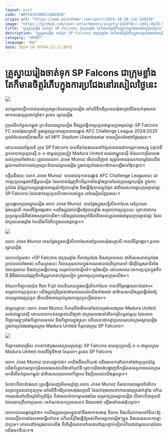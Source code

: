 ```yaml
---
layout: post
code: "ART2410300411QAO9IB"
origin_url: "https://www.postkhmer.com/sport/2024-10-30-116-260556"
image: "https://github.com/user-attachments/assets/1d2df8cc-2d41-4629-9d6b-b345ce9fa750"
title: "គ្រូស្វាយរៀង​ ចាត់ទុក SP Falcons ជាក្រុម​ខ្លាំង តែ​ក៏​មាន​ចិត្ត​រំភើប​ក្នុង​ការ​ប្រជែង​នៅ​រសៀល​ថ្ងៃ​នេះ"
description: "​​គ្រូស្វាយរៀង​ ចាត់ទុក SP Falcons ជាក្រុម​ខ្លាំង តែ​ក៏​មាន​ចិត្ត​រំភើប​ក្នុង​ការ​ប្រជែង​នៅ​រសៀល​ថ្ងៃ​នេះ​"
category: "SPORT"
language: "km"
date: 2024-10-30T04:15:21.897Z
---
```


# គ្រូស្វាយរៀង​ ចាត់ទុក SP Falcons ជាក្រុម​ខ្លាំង តែ​ក៏​មាន​ចិត្ត​រំភើប​ក្នុង​ការ​ប្រជែង​នៅ​រសៀល​ថ្ងៃ​នេះ

![](https://github.com/user-attachments/assets/c438058f-0f26-49ff-ae48-dc60b8b673da)

សកម្មភាព​ហ្វឹក​ហាត់​របស់​​ក្រុម​ព្រះ​ខ័ន​រាជស្វាយ​រៀង នៅ​លើ​​ទឹក​​​ដី​ប្រទេស​​ម៉ុងហ្គោលី ​ដែល​កំពុង​មានអាកាសធាតុ​ត្រជាក់​ខ្លាំង។ រូប​​ថត ស្វាយរៀង

ក្រុម​លីគកំពូលកម្ពុជា ព្រះខ័នរាជស្វាយរៀង នឹង​ត្រូវ​ធ្វើ​ការ​ប្រកួត​ជាមួយ​ក្រុម​ម្ចាស់​ផ្ទះ SP Falcons FC របស់​ម៉ុងហ្គោលី ក្នុង​វគ្គជម្រុះ​តាមពូលពាន​រង្វាន់ AFC Challenge League 2024/2025 ប្រចាំតំបន់​អាស៊ីខាង​កើត នៅ MFF Stadium Ulaanbaatar នា​រសៀលម៉ោង​២​ថ្ងៃពុធ​នេះ។

ដោយ​ឈរ​នៅពូល​E ក្រុម​ SP Falcons បាន​នឹង​កំពុង​ឈរ​នៅកំពូល​តារាង​ជា​បណ្តោះ​អាសន្ន បន្ទាប់​ពី​ពួកគេ​បាន​ប្រកួតស្មើ ០-០ ជាមួយ​ក្រុមភ្ញៀវ Madura United របស់​ឥណ្ឌូនេស៊ី ចំណែក​កម្រិត​លេង​របស់​ក្រុមទាំង២​នេះ ត្រូវបាន​លោក Jose Munoz មើល​ឃើញ​ថា សុទ្ធតែ​មានគុណ​ភាពល្អ​ ដែល​នឹង​ផ្តល់ការ​លំបាក​ដល់​ក្រុមព្រះខ័នរាជស្វាយររៀង ក្នុងការ​ប្រជែង​យកឱកាស​ឡើង​ទៅ​ជុំ​បន្ទាប់។

ទន្ទឹម​នឹងនេះ លោក Jose Munoz  បានចាត់ទុក​ពានរង្វាន់ AFC Challenge League​នេះ ជាការ​ប្រកួត​អន្តរជាតិ​ថ្មី​មួយ​ទៀត ដែល​បានជំរុញ​ទឹក​ចិត្តកាន់តែ​ខ្លាំង​ក្លា​ទៅដល់​​ក្រុមស្វាយរៀង ក្នុងការ​ប្រជែង ប៉ុន្តែ​ពួក​គេ​ត្រូវ​​ផ្តោត​អារម្មណ៍​ឱ្យ​បាន​ខ្លាំង និង​ធ្វើ​ឱ្យ​បាន​ល្អបំផុត ជាពិសេស​ការ​ជួប​ក្រុមម្ចាស់​ផ្ទះ​ SP Falcons ដែលជាការ​ប្រកួត​បើក​ឆាក​របស់​ខ្លួន នៅ​រសៀល​ថ្ងៃពុធនេះ។

គ្រូ​បង្គោល​ក្រុមស្វាយរៀង លោក Jose Munoz  បាន​ថ្លែង​ក្នុងសន្និសីទ​កាសែត នៅប្រទេស​ម៉ុងហ្គោលី កាលពី​ថ្ងៃអងា្គរ​ថា៖​ «​យើង​ត្រូវ​ចាប់​ផ្តើម​ឱ្យ​បាន​ខ្លាំង សម្រាប់​ការ​ប្រកួត​​នេះ ព្រោះ​វា​ជា​ការ​ប្រកួត​មួយ​ដ៏តឹងតែង​សម្រាប់​យើង។ យើង​ត្រូវលេង​ក្រៅ​ដី​​ ជាពិសេស​ត្រូវ​លេង​ជាមួយក្រុម​ម្ចាស់​ផ្ទះ ដែលជា​ក្រុមលេ​ងខ្លាំង​ តែ​យើង​ក៏​រំភើប​ក្នុងលេង​ដូចគ្នា»។

![](https://github.com/user-attachments/assets/a3ad4f23-967f-4e26-a832-8589c42694de)

លោក Jose Munoz ពេល​ថ្លែង​ក្នុង​សន្និសីទ​កាសែត​នៅ​ប្រទេស​ម៉ុងហ្គោលី កាល​ពី​ថ្ងៃ​អង្គារ។ រូបថត ស្វាយរៀង

លោក​បន្ថែម​ថា៖ «SP Falcons ​ជា​ក្រុមខ្លាំង គឺ​គាត់ប្រជែង និងរត់​​គ្រប់​ពេល ជាពិសេស​​គាត់ប្រជែងគ្រប់​បាល់​ទាំង​អស់ ហើយ​ក្រុមនេះ ក៏​មាន​គុណ​ភាព​ក្នុងការ​លេងបាល់ពីក្រោម​ទៅ ដើម្បី​ស្វែង​រក​ទីតាំង​ដែល​ទូលាយ​ និងជា​ក្រុម​​ធ្វើ​បាន​ល្អ សម្រាប់បាល់​រៀបចំ។ ម្យ៉ាង​ទៀត ដោយសារនេះជា​ការប្រកួត​ក្នុងទឹក​ដី​ អ៊ីចឹង​​វាបានជំរុញ​ទឹក​ចិត្តពួក​​គាត់​បន្ថែម​ទៀត ក្នុងការ​ប្រកួតជាមួយ​ក្រុម​យើង»។

ចំណែក​កីឡាករជប៉ុន Ryo Fujii បាន​និយាយ​ក្នុងសន្និសីទកាសែត កាលពី​ថ្ងៃអង្គារ​នោះ​ដែរ​ថា៖​ «​សម្រាប់​ការ​ប្រកួតនេះ យើង​ត្រូវ​ប្រើ​ប្រាស់​ថាម​ពល​របស់​យើង​ទាំង​អស់ ជាពិសេស​យើង​ត្រូវធ្វើ​ម៉េច​ឱ្យ​បាន​ល្អជាងគូ​ប្រកួត​ ទើប​យើង​អាច​គ្រប់​គ្រងការ​ប្រកួត​ហ្នឹងបាន»។

ជាមួយគ្នា​នេះ លោក Jose Munoz ក៏បាន​រំពៃមើល​ទៅដល់​​ទម្រង់លេងក្រុម Madura United របស់​ឥណ្ឌូនេស៊ី ដោយ​លោកកត់​សម្គាល់​ឃើញ​ថា ​ជា​​ក្រុម​លេង​នៅលីគកម្រិតខ្ពស់​មួយ ដែល​​​មាន​កីឡាករ​ល្អៗ​ទាំង​កីឡាករ​បរទេស និង​កីឡាករ​ក្នុងស្រុក ហើយ​នេះជាកត្តា​ប្រឈម​របស់​ក្រុម​ស្វាយរៀង ក្នុងការ​ប្រជែង​ជាមួយក្រុម Madura United ក៏ដូចជា​ក្រុម SP Falcons។

![](https://github.com/user-attachments/assets/44bfcfa8-be6e-4f4a-accf-ab36af3b661c)

កីឡាករ​ជា​ជម្រើស ១១​នាក់​ដំបូង​របស់​ក្រុម​ម្ចាស់​ផ្ទះ SP Falcons ពេល​ប្រកួត​ស្មើ ០-០ ជាមួយ​ក្រុម Madura United កាលពីថ្ងៃទី២៧ ខែតុលា។ រូបថត SP Falcons

លោក Jose Munoz បាន​បញ្ជាក់ថា៖ «យើង​ដឹង​ហើយ​ថា យើង​មានការ​ពិបាកទាំង​២​ប្រកួត​ ប៉ុន្តែ​យើង​ក៏​ត្រូវ​ការ​រក្សា​កម្រិត​លេង​របស់​យើង​​នៅ​ក្រៅ​ដី ព្រោះ​​យើងចង់​បង្ហាញ​ពីកម្រិត​​សមត្ថ​ភាព​របស់​ក្រុម​មកពី​លីគកំពូល​កម្ពុជា​ ជាពិសេសគុណ​ភាពកីឡាករ និង​ក្លិប​របស់​យើង​ដូចគ្នា»។

តែទោះបីជាយ៉ាង​ណា គ្រូ​បង្វឹកសញ្ជាតិ​អេស្ប៉ាញ លោក​ Jose Munoz ក៏​មានការបារម្ភ​ទៅលើ​ការ​សម្រប​ខ្លួនរបស់កូនក្រុម ​នៅលើ​ទឹក​ដី​ប្រទេស​ម៉ុងហ្គោលី ដែល​កំពុងមាន​អាកាសធាតុ​ត្រជាក់​ខ្លាំង ហើយការ​លេង​នៅលើ​ស្មៅសិប្បនិម្មិត ក៏ជា​ផលលំបាក​មួយ​ផងដែរ សម្រាប់​ក្រុម​ស្វាយរៀង បើទោះបីជា​ពូល​E ដែល​មាន​ត្រឹម​៣​ក្រុមនេះ គេកំណត់​យក​ក្រុមលេខ​១ និងលេង​២ ឡើង​ទៅ​លេង​ជុំ​បន្ទាប់។

លោក​បាន​សង្កត់ធ្ងន់​ថា៖ «យើង​ត្រូវ​សម្រប​​ខ្លួន​ទៅនឹង​អាកាសធាតុ ទីលាន និង​បរិយា​កាស​​នៅ​ទីនេះឱ្យ​បាន​លឿន​តាម​ដែល​អាច​ធ្វើទៅបាន ហើយ​ខំប្រឹង​ធ្វើ​ឱ្យអស់ពី​សមត្ថ​ភាព​រៀងៗ​ខ្លួន និងលេងសហការគ្នាជា​ក្រុម។ ​គោលដៅចម្បង​របស់​យើង​ គឺដើម្បី​ឈានទៅលេង​នៅ​វគ្គ​បន្ទាប់​ទៀត ​ហើយវាជាមូល​ហេតុ​ដែល​យើងមកទីនេះ»៕